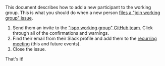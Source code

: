 This document describes how to add a new participant to the working group.
This is what you should do when a new person [files a "join working group" issue](https://github.com/InnerSourceCommons/ispo-working-group?tab=readme-ov-file#joining-the-working-group).

1. Send them an invite to the ["ispo working group" GitHub team](https://github.com/orgs/InnerSourceCommons/teams/ispo-working-group).
Click through all of the confirmations and warnings.
3. Find their email from their Slack profile and add them to the [recurring meeting](https://calendar.google.com/calendar/u/0/r/eventedit/MHFhYnNnOXJrMDFscmw4ZHRzcW12Z28zcDRfMjAyNDA1MDZUMTUwMDAwWiBjXzYyNjk0ZjQxNDA1NWFjNTY5ZTVjYjEyZGFmYmIwODkwY2EyMmYzNjQwYjE3N2E0YjEwYjUzMTcxZmJjOWJkZDRAZw) (this and future events).
4. Close the issue.
   
That's it!
